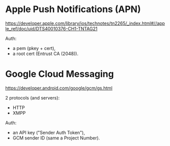 # Apple Push Notifications (APN)

https://developer.apple.com/library/ios/technotes/tn2265/_index.html#//apple_ref/doc/uid/DTS40010376-CH1-TNTAG21

Auth:

* a pem (pkey + cert),
* a root cert (Entrust CA (2048)).

# Google Cloud Messaging

https://developer.android.com/google/gcm/gs.html

2 protocols (and servers):

* HTTP
* XMPP

Auth:

* an API key ("Sender Auth Token"),
* GCM sender ID (same a Project Number).

